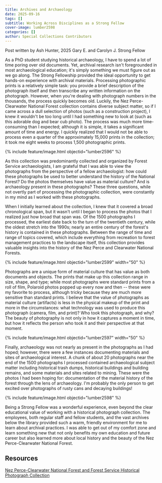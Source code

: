 ```yaml
---
title: Archives and Archaeology
date: 2025-09-16
tags: []
subtitle: Working Across Disciplines as a Strong Fellow
cover-image: lumber2598
categories: []
author: Special Collections Contributors
---
```

Post written by Ash Hunter, 2025 Gary E. and Carolyn J. Strong Fellow

As a PhD student studying historical archaeology, I have to spend a lot of time poring over old documents. Yet, archival research isn't foregrounded in most archaeological education; it's simply something we must figure out as we go along. The Strong Fellowship provided the ideal opportunity to get hands-on experience with archival materials.
Processing photographic prints is a relatively simple task: you provide a brief description of the photograph itself and then transcribe any written information on the photograph. However, when you're dealing with photograph numbers in the thousands, the process quickly becomes old. Luckily, the Nez Perce-Clearwater National Forest collection contains diverse subject matter, so if I came across a dull selection of photos (such as a construction project), I knew it wouldn't be too long until I had something new to look at (such as this adorable dog and bear cub photo). The process was much more time-consuming than I expected; although it is simple, it takes a significant amount of time and energy. I quickly realized that I would not be able to process even a quarter of the approximately 15,000 prints in the collection; it took me eight weeks to process 1,500 photographic prints.

{% include feature/image.html objectid="lumber2596" %} 

As this collection was predominantly collected and organized by Forest Service archaeologists, I am grateful that I was able to view the photographs from the perspective of a fellow archaeologist: how could these photographs be used to better understand the history of the National Forest? Do the photos themselves have value as material culture? And is archaeology present in these photographs? These three questions, while not overtly part of processing the photographic collection, were constantly in my mind as I worked with these photographs. 

When I initially learned about the collection, I knew that it covered a broad chronological span, but it wasn't until I began to process the photos that I realized just how broad that span was. Of the 1500 photographs I processed, the earliest date back to the turn of the twentieth century, while the oldest stretch into the 1990s; nearly an entire century of the forest's history is contained in these photographs. Between the range of time and range of topics covered, which include everything from recreation to forest management practices to the landscape itself, this collection provides valuable insights into the history of the Nez Perce and Clearwater National Forests. 

{% include feature/image.html objectid="lumber2599" width="50" %} 

Photographs are a unique form of material culture that has value as both documents and objects. The prints that make up this collection range in size, shape, and type; while most photographs were standard prints from a roll of film, Polaroid photos popped up every now and then -- these were my favorite to process, although tricky because they are much more sensitive than standard prints. I believe that the value of photographs as material culture (artifacts) is less in the physical makeup of the print and more in the circumstances: what technology was used to produce this photograph (camera, film, and print)? Who took this photograph, and why? The beauty of photography is not only in how it captures a moment in time, but how it reflects the person who took it and their perspective at that moment.

{% include feature/image.html objectid="lumber2597" width="50" %}  

Finally, archaeology was not nearly as present in the photographs as I had hoped; however, there were a few instances documenting materials and sites of archaeological interest. A chunk of about 20 photographs near the end of the 1500 photographs I processed contained archaeological subject matter including historical trash dumps, historical buildings and building remains, and some materials and sites related to mining. These were the photos I had been hoping for: documentation of the material history of the forest through the lens of archaeology. I'm probably the only person to get excited over photographs of rusty cans and decaying buildings!

{% include feature/image.html objectid="lumber2598" %} 

Being a Strong Fellow was a wonderful experience, even beyond the clear educational value of working with a historical photograph collection. The employees, both regular staff and fellow students, and the vast archives below the library provided such a warm, friendly environment for me to learn about archival practices. I was able to get out of my comfort zone and learn something new that not only benefits my own education and future career but also learned more about local history and the beauty of the Nez Perce-Clearwater National Forest.

## Resources
[Nez Perce-Clearwater National Forest and Forest Service Historical Photograph Collection](https://archiveswest.orbiscascade.org/ark:80444/xv202997)